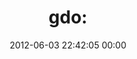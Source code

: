 ---
title: "gdo:"
date: 2012-06-03 22:42:05 00:00
permalink: /captainmono
twitter: "cptmono"
likes: [772,773,774,775,776,777,778,518,920,958,960,968,1006,1232,1447,1339,1459,1463,583,1535,69,1637]
id: 848
gravatar: "http://www.gravatar.com/avatar/203a42cc3c278f9cb424ccc0a24a67cb"
---